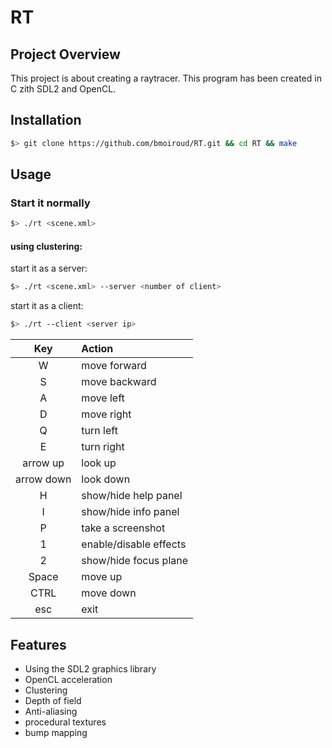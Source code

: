 # RT

## Project Overview

This project is about creating a raytracer.
This program has been created in C zith SDL2 and OpenCL.

## Installation

``` bash
$> git clone https://github.com/bmoiroud/RT.git && cd RT && make
```

## Usage

### Start it normally
``` bash
$> ./rt <scene.xml>
```
#### using clustering:
start it as a server:
``` bash
$> ./rt <scene.xml> --server <number of client>
```

start it as a client:
``` bash
$> ./rt --client <server ip>
```

| Key        | Action                 |
|:----------:|:-----------------------|
| W          | move forward           |
| S          | move backward          |
| A          | move left              |
| D          | move right             |
| Q          | turn left              |
| E          | turn right             |
| arrow up   | look up                |
| arrow down | look down              |
| H          | show/hide help panel   |
| I          | show/hide info panel   |
| P          | take a screenshot      |
| 1          | enable/disable effects |
| 2          | show/hide focus plane  |
| Space      | move up                |
| CTRL       | move down              |
| esc        | exit                   |

## Features
* Using the SDL2 graphics library
* OpenCL acceleration
* Clustering
* Depth of field
* Anti-aliasing
* procedural textures
* bump mapping
